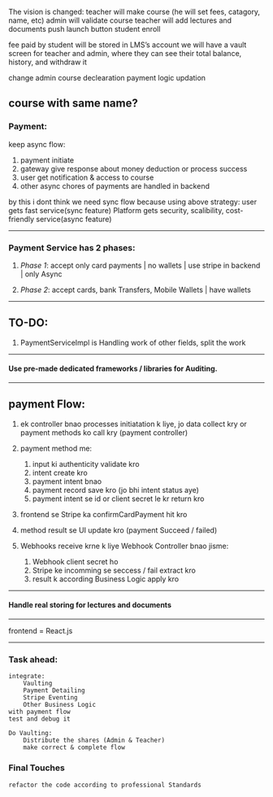 The vision is changed: teacher will make course (he will set fees, catagory, name, etc)
admin will validate course 
teacher will add lectures and documents
push launch button
student enroll

fee paid by student will be stored in LMS’s account
we will have a vault screen for teacher and admin, where they can see their total balance, history, and withdraw it

change admin course declearation
payment logic updation

course with same name?
---
### Payment:
keep async flow:
1. payment initiate
2. gateway give response about money deduction or process success
3. user get notification & access to course
4. other async chores of payments are handled in backend

by this i dont think we need sync flow because using above strategy:
user gets fast service(sync feature)
Platform gets security, scalibility, cost-friendly service(async feature)

---

### Payment Service has 2 phases:

1. *Phase 1*: accept only card payments | no wallets | use stripe in backend | only Async

2. *Phase 2*: accept cards, bank Transfers, Mobile Wallets | have wallets  

---
## TO-DO:
1. PaymentServiceImpl is Handling work of other fields, split the work
---
#### Use pre-made dedicated frameworks / libraries for Auditing. 
---
## payment Flow:
1. ek controller bnao processes initiatation k liye, jo data collect kry or payment methods ko call kry (payment controller)
2. payment method me:
    1.  input ki authenticity validate kro
    2.  intent create kro
    3.  payment intent bnao
    4.  payment record save kro (jo bhi intent status aye)
    5.  payment intent se id or client secret le kr return kro

3. frontend se Stripe ka confirmCardPayment hit kro
4. method result se UI update kro (payment Succeed / failed)
5. Webhooks receive krne k liye Webhook Controller bnao jisme:
    1.  Webhook client secret ho
    2.  Stripe ke incomming se seccess / fail extract kro
    3.  result k according Business Logic apply kro

---
#### Handle real storing for lectures and documents
---
frontend = React.js

---
### Task ahead:
    integrate:
        Vaulting
        Payment Detailing
        Stripe Eventing
        Other Business Logic
    with payment flow
    test and debug it

    Do Vaulting:
        Distribute the shares (Admin & Teacher)
        make correct & complete flow


### Final Touches
    refactor the code according to professional Standards